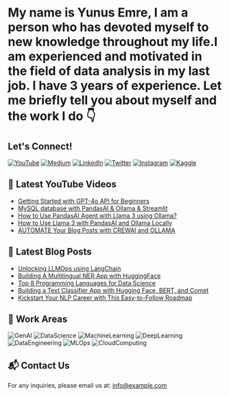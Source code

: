 # My name is Yunus Emre, I am a person who has devoted myself to new knowledge throughout my life.I am experienced and motivated in the field of data analysis in my last job. I have 3 years of experience. Let me briefly tell you about myself and the work I do 👇

## Let's Connect!
[![YouTube](https://img.shields.io/badge/YouTube-red?style=for-the-badge&logo=youtube)](https://youtube.com)
[![Medium](https://img.shields.io/badge/Medium-black?style=for-the-badge&logo=medium)](https://medium.com)
[![LinkedIn](https://img.shields.io/badge/LinkedIn-blue?style=for-the-badge&logo=linkedin)](https://linkedin.com/in/iamyunusemreduran)
[![Twitter](https://img.shields.io/badge/Twitter-blue?style=for-the-badge&logo=twitter)](https://twitter.com/yunuseduran)
[![Instagram](https://img.shields.io/badge/Instagram-purple?style=for-the-badge&logo=instagram)](https://instagram.com/yunuseduran)
[![Kaggle](https://img.shields.io/badge/Kaggle-blue?style=for-the-badge&logo=kaggle)](https://kaggle.com/yunusemreduran)

## 📌 Latest YouTube Videos
- [Getting Started with GPT-4o API for Beginners](https://youtube.com)
- [MySQL database with PandasAI & Ollama & Streamlit](https://youtube.com)
- [How to Use PandasAI Agent with Llama 3 using Ollama?](https://youtube.com)
- [How to Use Llama 3 with PandasAI and Ollama Locally](https://youtube.com)
- [AUTOMATE Your Blog Posts with CREWAI and OLLAMA](https://youtube.com)

## 📌 Latest Blog Posts
- [Unlocking LLMOps using LangChain](https://medium.com)
- [Building A Multilingual NER App with HuggingFace](https://medium.com)
- [Top 8 Programming Languages for Data Science](https://medium.com)
- [Building a Text Classifier App with Hugging Face, BERT, and Comet](https://medium.com)
- [Kickstart Your NLP Career with This Easy-to-Follow Roadmap](https://medium.com)

## 🤖 Work Areas
![GenAI](https://img.shields.io/badge/GenAI-blue?style=for-the-badge)
![DataScience](https://img.shields.io/badge/DataScience-yellow?style=for-the-badge)
![MachineLearning](https://img.shields.io/badge/MachineLearning-orange?style=for-the-badge)
![DeepLearning](https://img.shields.io/badge/DeepLearning-red?style=for-the-badge)
![DataEngineering](https://img.shields.io/badge/DataEngineering-green?style=for-the-badge)
![MLOps](https://img.shields.io/badge/MLOps-purple?style=for-the-badge)
![CloudComputing](https://img.shields.io/badge/CloudComputing-pink?style=for-the-badge)

## 📬 Contact Us
For any inquiries, please email us at: [info@example.com](mailto:info@example.com)
